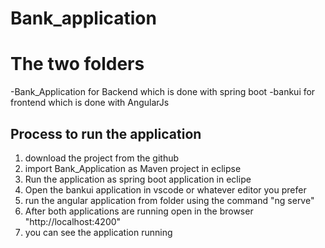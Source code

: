 # Bank_application
# The two folders 
  -Bank_Application for Backend which is done with spring boot
  -bankui for frontend which is done with AngularJs

## Process to run the application
  1. download the project from the github
  2. import Bank_Application as Maven project in eclipse
  3. Run the application as spring boot application in eclipe
  4. Open the bankui application in vscode or whatever editor you prefer
  5. run the angular application from folder using the command "ng serve"
  6. After both applications are running open in the browser "http://localhost:4200"
  7. you can see the application running
